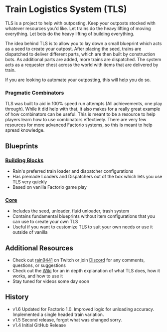 # Train Logistics System (TLS)
TLS is a project to help with outposting. Keep your outposts stocked with whatever resources you'd like. Let trains do the heavy lifting of moving everything. Let bots do the heavy lifting of building everything.

The idea behind TLS is to allow you to lay down a small blueprint which acts as a seed to create your outpost.  After placing the seed, trains are dispatched to deliver different parts, which are then built by construction bots.  As additional parts are added, more trains are dispatched.  The system acts as a requester chest across the world with items that are delivered by train.

If you are looking to automate your outposting, this will help you do so.

### Pragmatic Combinators

TLS was built to aid in 100% speed run attempts (All achievements, one play through).  While it did help with that, it also makes for a really great example of how combinators can be useful.  This is meant to be a resource to help players learn how to use combinators effectively.  There are very few resources for more advanced Factorio systems, so this is meant to help spread knowledge.

## Blueprints

### [Building Blocks](https://github.com/rain9441/factorio-tls/blob/master/blueprints/tls-building-blocks.bp)
* Rain's preferred train loader and dispatcher configurations
* Has premade Loaders and Dispatchers out of the box which lets you use TLS very quickly
* Based on vanilla Factorio game play
### [Core](https://github.com/rain9441/factorio-tls/blob/master/blueprints/tls-core.bp)
* Includes the seed, unloader, fluid unloader, trash system
* Contains fundamental blueprints without item configurations that you can use to create your own TLS
* Useful if you want to customize TLS to suit your own needs or use it outside of vanilla

## Additional Resources

* Check out [rain9441](https://www.twitch.tv/rain9441) on Twitch or join [Discord](https://discord.gg/sTf45MZ) for any comments, questions, or suggestions
* Check out the [Wiki](https://github.com/rain9441/factorio-tls/wiki) for an in depth explanation of what TLS does, how it works, and how to use it
* Stay tuned for videos some day soon

## History

* v1.6 Updated for Factorio 1.0.  Improved logic for unloading accuracy.  Implemented a single headed train variation.
* v1.5 Second release, forgot what was changed sorry.
* v1.4 Initial GitHub Release
